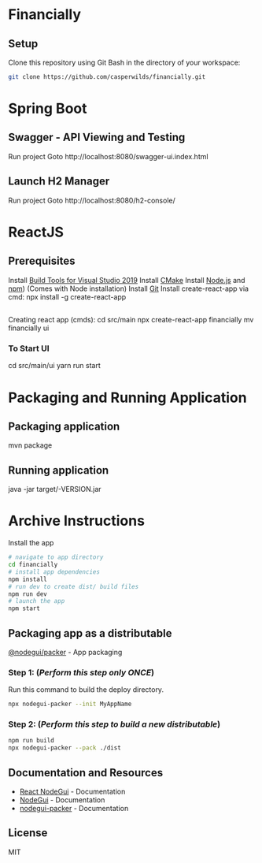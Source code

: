 # Financially

## Setup
Clone this repository using Git Bash in the directory of your workspace:

```bash
git clone https://github.com/casperwilds/financially.git
```

# Spring Boot

## Swagger - API Viewing and Testing
Run project
Goto http://localhost:8080/swagger-ui.index.html

## Launch H2 Manager
Run project
Goto http://localhost:8080/h2-console/


# ReactJS

## Prerequisites

Install [Build Tools for Visual Studio 2019](https://visualstudio.microsoft.com/downloads)
Install [CMake](https://cmake.org/download/)
Install [Node.js](https://nodejs.org/en/download/) and [npm](http://npmjs.com)) (Comes with Node installation)
Install [Git](https://git-scm.com)
Install create-react-app via cmd: npx install -g create-react-app

##
Creating react app (cmds):
cd src/main
npx create-react-app financially
mv financially ui

### To Start UI
cd src/main/ui
yarn run start


# Packaging and Running Application
## Packaging application
mvn package
## Running application
java -jar target/<app-name>-VERSION.jar


# Archive Instructions
Install the app

```bash
# navigate to app directory
cd financially
# install app dependencies
npm install
# run dev to create dist/ build files
npm run dev
# launch the app
npm start
```

## Packaging app as a distributable

[@nodegui/packer](https://github.com/nodegui/packer) - App packaging

### Step 1: (_**Perform this step only ONCE**_)

Run this command to build the deploy directory.
```sh
npx nodegui-packer --init MyAppName
```

### Step 2: (_**Perform this step to build a new distributable**_)

```sh
npm run build
npx nodegui-packer --pack ./dist
```

## Documentation and Resources

- [React NodeGui](https://react.nodegui.org) - Documentation
- [NodeGui](https://nodegui.org) - Documentation
- [nodegui-packer](https://github.com/nodegui/packer) - Documentation

## License

MIT
